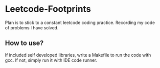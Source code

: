 # Leetcode-Footprints

Plan is to stick to a constant leetcode coding practice. Recording my code of problems I have solved.

## How to use?

If included self developed libraries, write a Makefile to run the code with gcc. If not, simply run it with IDE code runner.

